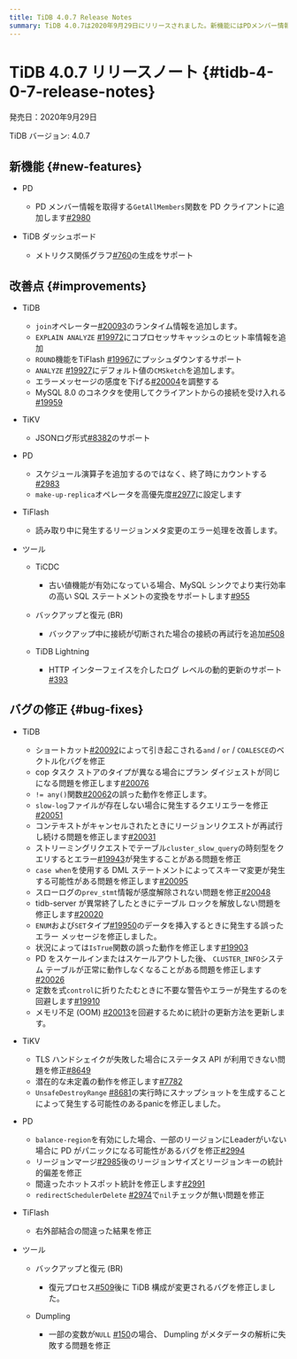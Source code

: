 ```yaml
---
title: TiDB 4.0.7 Release Notes
summary: TiDB 4.0.7は2020年9月29日にリリースされました。新機能にはPDメンバー情報の取得やTiDBダッシュボードのメトリクス関係グラフの生成が含まれます。改善点には`join`オペレーターのランタイム情報追加やTiFlashへの`ROUND`機能のサポートがあります。バグの修正にはショートカットによるベクトル化バグの修正やTLSハンドシェイクの失敗時の問題修正が含まれます。
---
```


# TiDB 4.0.7 リリースノート {#tidb-4-0-7-release-notes}

発売日：2020年9月29日

TiDB バージョン: 4.0.7

## 新機能 {#new-features}

-   PD

    -   PD メンバー情報を取得する`GetAllMembers`関数を PD クライアントに追加します[#2980](https://github.com/pingcap/pd/pull/2980)

-   TiDB ダッシュボード

    -   メトリクス関係グラフ[#760](https://github.com/pingcap-incubator/tidb-dashboard/pull/760)の生成をサポート

## 改善点 {#improvements}

-   TiDB

    -   `join`オペレーター[#20093](https://github.com/pingcap/tidb/pull/20093)のランタイム情報を追加します。
    -   `EXPLAIN ANALYZE` [#19972](https://github.com/pingcap/tidb/pull/19972)にコプロセッサキャッシュのヒット率情報を追加
    -   `ROUND`機能をTiFlash [#19967](https://github.com/pingcap/tidb/pull/19967)にプッシュダウンするサポート
    -   `ANALYZE` [#19927](https://github.com/pingcap/tidb/pull/19927)にデフォルト値の`CMSketch`を追加します。
    -   エラーメッセージの感度を下げる[#20004](https://github.com/pingcap/tidb/pull/20004)を調整する
    -   MySQL 8.0 のコネクタを使用してクライアントからの接続を受け入れる[#19959](https://github.com/pingcap/tidb/pull/19959)

-   TiKV

    -   JSONログ形式[#8382](https://github.com/tikv/tikv/pull/8382)のサポート

-   PD

    -   スケジュール演算子を追加するのではなく、終了時にカウントする[#2983](https://github.com/pingcap/pd/pull/2983)
    -   `make-up-replica`オペレータを高優先度[#2977](https://github.com/pingcap/pd/pull/2977)に設定します

-   TiFlash

    -   読み取り中に発生するリージョンメタ変更のエラー処理を改善します。

-   ツール

    -   TiCDC

        -   古い値機能が有効になっている場合、MySQL シンクでより実行効率の高い SQL ステートメントの変換をサポートします[#955](https://github.com/pingcap/tiflow/pull/955)

    -   バックアップと復元 (BR)

        -   バックアップ中に接続が切断された場合の接続の再試行を追加[#508](https://github.com/pingcap/br/pull/508)

    -   TiDB Lightning

        -   HTTP インターフェイスを介したログ レベルの動的更新のサポート[#393](https://github.com/pingcap/tidb-lightning/pull/393)

## バグの修正 {#bug-fixes}

-   TiDB

    -   ショートカット[#20092](https://github.com/pingcap/tidb/pull/20092)によって引き起こされる`and` / `or` / `COALESCE`のベクトル化バグを修正
    -   cop タスク ストアのタイプが異なる場合にプラン ダイジェストが同じになる問題を修正します[#20076](https://github.com/pingcap/tidb/pull/20076)
    -   `!= any()`関数[#20062](https://github.com/pingcap/tidb/pull/20062)の誤った動作を修正します。
    -   `slow-log`ファイルが存在しない場合に発生するクエリエラーを修正[#20051](https://github.com/pingcap/tidb/pull/20051)
    -   コンテキストがキャンセルされたときにリージョンリクエストが再試行し続ける問題を修正します[#20031](https://github.com/pingcap/tidb/pull/20031)
    -   ストリーミングリクエストでテーブル`cluster_slow_query`の時刻型をクエリするとエラー[#19943](https://github.com/pingcap/tidb/pull/19943)が発生することがある問題を修正
    -   `case when`を使用する DML ステートメントによってスキーマ変更が発生する可能性がある問題を修正します[#20095](https://github.com/pingcap/tidb/pull/20095)
    -   スローログの`prev_stmt`情報が感度解除されない問題を修正[#20048](https://github.com/pingcap/tidb/pull/20048)
    -   tidb-server が異常終了したときにテーブル ロックを解放しない問題を修正します[#20020](https://github.com/pingcap/tidb/pull/20020)
    -   `ENUM`および`SET`タイプ[#19950](https://github.com/pingcap/tidb/pull/19950)のデータを挿入するときに発生する誤ったエラー メッセージを修正しました。
    -   状況によっては`IsTrue`関数の誤った動作を修正します[#19903](https://github.com/pingcap/tidb/pull/19903)
    -   PD をスケールインまたはスケールアウトした後、 `CLUSTER_INFO`システム テーブルが正常に動作しなくなることがある問題を修正します[#20026](https://github.com/pingcap/tidb/pull/20026)
    -   定数を式`control`に折りたたむときに不要な警告やエラーが発生するのを回避します[#19910](https://github.com/pingcap/tidb/pull/19910)
    -   メモリ不足 (OOM) [#20013](https://github.com/pingcap/tidb/pull/20013)を回避するために統計の更新方法を更新します。

-   TiKV

    -   TLS ハンドシェイクが失敗した場合にステータス API が利用できない問題を修正[#8649](https://github.com/tikv/tikv/pull/8649)
    -   潜在的な未定義の動作を修正します[#7782](https://github.com/tikv/tikv/pull/7782)
    -   `UnsafeDestroyRange` [#8681](https://github.com/tikv/tikv/pull/8681)の実行時にスナップショットを生成することによって発生する可能性のあるpanicを修正しました。

-   PD

    -   `balance-region`を有効にした場合、一部のリージョンにLeaderがいない場合に PD がパニックになる可能性があるバグを修正[#2994](https://github.com/pingcap/pd/pull/2994)
    -   リージョンマージ[#2985](https://github.com/pingcap/pd/pull/2985)後のリージョンサイズとリージョンキーの統計的偏差を修正
    -   間違ったホットスポット統計を修正します[#2991](https://github.com/pingcap/pd/pull/2991)
    -   `redirectSchedulerDelete` [#2974](https://github.com/pingcap/pd/pull/2974)で`nil`チェックが無い問題を修正

-   TiFlash

    -   右外部結合の間違った結果を修正

-   ツール

    -   バックアップと復元 (BR)

        -   復元プロセス[#509](https://github.com/pingcap/br/pull/509)後に TiDB 構成が変更されるバグを修正しました。

    -   Dumpling

        -   一部の変数が`NULL` [#150](https://github.com/pingcap/dumpling/pull/150)の場合、 Dumpling がメタデータの解析に失敗する問題を修正
